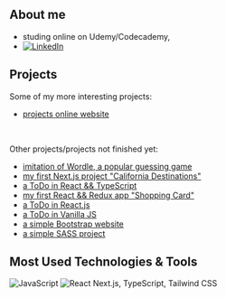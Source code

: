 ## About me
- studing online on Udemy/Codecademy, 
- [![LinkedIn][linkedin-shield]][linkedin-url]



## Projects
Some of my more interesting projects: 
- <a href="https://spatulatom.github.io/projects-online/"   target="_blank"> projects online website</a>
<br/>

Other projects/projects not finished yet:
- <a href="https://github.com/spatulatom/nextjs-wordle-new-york-times-game#readme" target="_blank"> imitation of Wordle, a popular guessing game </a>
- <a href="https://github.com/spatulatom/react-next-california-destinations#readme"> my first Next.js project "California Destinations"</a>
- <a href="https://github.com/spatulatom/todo-reactjs-typescript/tree/master#readme-top"> a ToDo in React && TypeScript </a>
- <a href ="https://github.com/spatulatom/shopping-card-reactjs#readme"> my first React && Redux app "Shopping Card"</a>
- <a href="https://github.com/spatulatom/todo-reactjs#readme"> a ToDo in React.js  </a>
- <a href="https://github.com/spatulatom/todo-vanillajs#readme"> a ToDo in Vanilla JS</a>
- <a href="https://github.com/spatulatom/bootstrap-demo-website#readme-top"> a simple Bootstrap website </a>
- <a href="https://github.com/spatulatom/sass-project#readme-top"> a simple SASS project</a>
   


## Most Used Technologies & Tools
![JavaScript](https://img.shields.io/badge/-JavaScript-black?style=flat-square&logo=javascript)
![React](https://img.shields.io/badge/-React-black?style=flat-square&logo=react)
Next.js, TypeScript, Tailwind CSS


<!-- MARKDOWN LINKS & IMAGES -->

[linkedin-shield]: https://img.shields.io/badge/-LinkedIn-black.svg?style=for-the-badge&logo=linkedin&colorB=555
[linkedin-url]: https://www.linkedin.com/in/tomasz-s-069249244/
